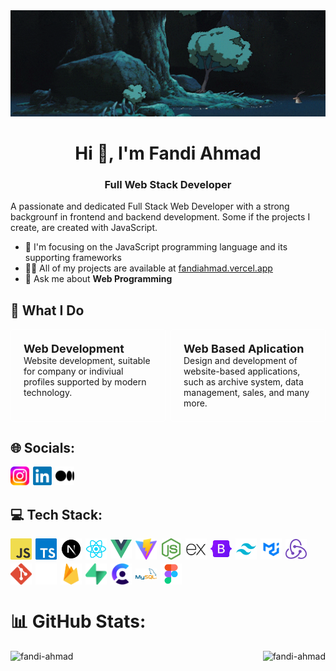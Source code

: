 <a href="https://pin.it/7uvSji3">
    <img style="width: 100%; height: 170px; object-fit: cover;" src="PrivateGIF.gif" alt="">
</a>

<h1 align="center">Hi 👋, I'm Fandi Ahmad</h1>
<h3 align="center">Full Web Stack Developer</h3>

<!-- Image by catalyststuff on Freepik -->
<!-- <a target="_blank" rel="noreferrer" href="https://www.freepik.com/free-vector/hacker-operating-laptop-cartoon-icon-illustration-technology-icon-concept-isolated-flat-cartoon-style_11602236.htm#query=programmer&from_query=progrmmer&position=4&from_view=search&track=sph">
    <img align="right" src="programmer.png" alt="" width="220">
</a> -->

A passionate and dedicated Full Stack Web Developer with a strong backgrounf  in frontend and backend development. Some if the projects I create, are created with JavaScript.
- 🌱 I'm focusing on the JavaScript programming language and its supporting frameworks
- 👨‍💻 All of my projects are available at [fandiahmad.vercel.app](https://fandiahmad.vercel.app/)
- 💬 Ask me about **Web Programming**

## 📌 What I Do

<div style="display: flex; justify-content: space-between; justify-content: center; gap: 8px;">
  <div style="border: 1px solid white; border-radius: 4px; padding: 20px; width: 100%;">
    <div style="font-size: large; font-weight: 700;">Web Development</div>
    Website development, suitable for company or indiviual profiles supported by modern technology.
  </div>

  <div style="border: 1px solid white; border-radius: 4px; padding: 20px; width: 100%;">
    <div style="font-size: large; font-weight: 700;">Web Based Aplication</div>
    Design and development of website-based applications, such as archive system, data management, sales, and many more.
  </div>
</div>




## 🌐 Socials:

<div style="display: flex; flex-direction: row; justify-items: center; gap: 6px">
  <a target="_blank" rel="noreferrer" href="https://instagram.com/fandi.jsx">
    <img src="logo/instagram.webp" width="30" height="30" style="object-fit: contain" />
  </a>
  
  <a target="_blank" rel="noreferrer" href="https://linkedin.com/in/fandijsx">
    <img src="logo/linkedin.png" width="30" height="30" style="object-fit: contain" />
  </a>

  <a target="_blank" rel="noreferrer" href="https://medium.com/@fandi-ahmad">
    <img src="logo/medium.svg" width="30" height="30" style="object-fit: contain" />
  </a>

</div>


## 💻 Tech Stack:

<div align="left" style="display:flex; flex-wrap: wrap; gap: 6px">
  <img src="logo/javascript.webp" width="34" height="34" style="object-fit: contain" />
  <img src="logo/typescript.webp" width="34" height="34" style="object-fit: contain" />
  <img src="logo/next_js.webp" width="34" height="34" style="object-fit: contain" />
  <img src="logo/react_js.webp" width="34" height="34" style="object-fit: contain" />
  <img src="logo/vue_js.webp" width="34" height="34" style="object-fit: contain" />
  <img src="logo/vite.webp" width="34" height="34" style="object-fit: contain" />
  <img src="logo/nodejs-icon.webp" width="34" height="34" style="object-fit: contain" />
  <img src="logo/express_js.webp" width="34" height="34" style="object-fit: contain" />
  <img src="logo/bootstrap.webp" width="34" height="34" style="object-fit: contain" />
  <img src="logo/tailwind_CSS.webp" width="34" height="34" style="object-fit: contain" />
  <img src="logo/material_UI.webp" width="34" height="34" style="object-fit: contain" />
  <img src="logo/redux.svg" width="34" height="34" style="object-fit: contain" />
  <img src="logo/git.webp" width="34" height="34" style="object-fit: contain" />
  <img src="logo/prisma.webp" width="34" height="34" style="object-fit: contain" />
  <img src="logo/firebase.png" width="34" height="34" style="object-fit: contain"/>
  <img src="logo/supabase.png" width="34" height="34" style="object-fit: contain" />
  <img src="logo/clerk.webp" width="34" height="34" style="object-fit: contain" />
  <img src="logo/mysql.png" width="34" height="34" style="object-fit: contain"/>
  <img src="logo/figma.webp" width="34" height="34" style="object-fit: contain" />
</div>

# 📊 GitHub Stats:

<p><img align="left" src="https://github-readme-stats.vercel.app/api/top-langs/?username=fandi-ahmad&theme=react&hide_border=false&include_all_commits=false&count_private=false&layout=compact" alt="fandi-ahmad" /></p>
<!-- <p>&nbsp;<img align="center" src="https://github-readme-stats.vercel.app/api?username=fandi-ahmad&theme=react&hide_border=false&include_all_commits=false&count_private=false" alt="fandi-ahmad" /></p> -->

<p><img align="right" src="https://github-readme-streak-stats.herokuapp.com/?user=fandi-ahmad&theme=react&hide_border=true" alt="fandi-ahmad" /></p>



<!-- [![](https://visitcount.itsvg.in/api?id=fandi-ahmad&icon=5&color=1)](https://visitcount.itsvg.in) -->

<!-- Proudly created with GPRM ( https://gprm.itsvg.in ) -->
